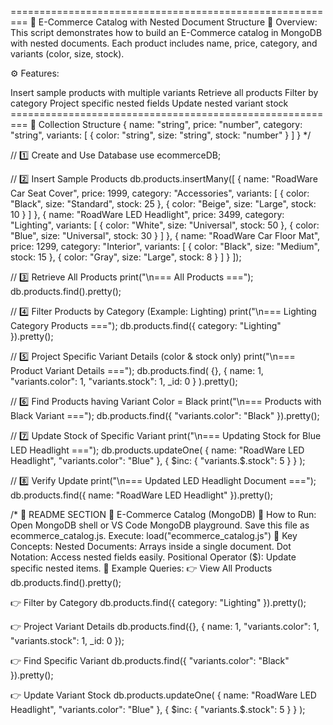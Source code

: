 ========================================================= 🛒 E-Commerce Catalog with Nested Document Structure
📘 Overview: This script demonstrates how to build an E-Commerce catalog in MongoDB with nested documents. Each product includes name, price, category, and variants (color, size, stock).

⚙️ Features:

Insert sample products with multiple variants
Retrieve all products
Filter by category
Project specific nested fields
Update nested variant stock
========================================================= 🧩 Collection Structure
{ name: "string", price: "number", category: "string", variants: [ { color: "string", size: "string", stock: "number" } ] }
*/

// 1️⃣ Create and Use Database use ecommerceDB;

// 2️⃣ Insert Sample Products db.products.insertMany([ { name: "RoadWare Car Seat Cover", price: 1999, category: "Accessories", variants: [ { color: "Black", size: "Standard", stock: 25 }, { color: "Beige", size: "Large", stock: 10 } ] }, { name: "RoadWare LED Headlight", price: 3499, category: "Lighting", variants: [ { color: "White", size: "Universal", stock: 50 }, { color: "Blue", size: "Universal", stock: 30 } ] }, { name: "RoadWare Car Floor Mat", price: 1299, category: "Interior", variants: [ { color: "Black", size: "Medium", stock: 15 }, { color: "Gray", size: "Large", stock: 8 } ] } ]);

// 3️⃣ Retrieve All Products print("\n=== All Products ==="); db.products.find().pretty();

// 4️⃣ Filter Products by Category (Example: Lighting) print("\n=== Lighting Category Products ==="); db.products.find({ category: "Lighting" }).pretty();

// 5️⃣ Project Specific Variant Details (color & stock only) print("\n=== Product Variant Details ==="); db.products.find( {}, { name: 1, "variants.color": 1, "variants.stock": 1, _id: 0 } ).pretty();

// 6️⃣ Find Products having Variant Color = Black print("\n=== Products with Black Variant ==="); db.products.find({ "variants.color": "Black" }).pretty();

// 7️⃣ Update Stock of Specific Variant print("\n=== Updating Stock for Blue LED Headlight ==="); db.products.updateOne( { name: "RoadWare LED Headlight", "variants.color": "Blue" }, { $inc: { "variants.$.stock": 5 } } );

// 8️⃣ Verify Update print("\n=== Updated LED Headlight Document ==="); db.products.find({ name: "RoadWare LED Headlight" }).pretty();

/*
📄 README SECTION
🛒 E-Commerce Catalog (MongoDB)
💾 How to Run:
Open MongoDB shell or VS Code MongoDB playground.
Save this file as ecommerce_catalog.js.
Execute: load("ecommerce_catalog.js")
🧠 Key Concepts:
Nested Documents: Arrays inside a single document.
Dot Notation: Access nested fields easily.
Positional Operator ($): Update specific nested items.
🧱 Example Queries:
👉 View All Products db.products.find().pretty();

👉 Filter by Category db.products.find({ category: "Lighting" }).pretty();

👉 Project Variant Details db.products.find({}, { name: 1, "variants.color": 1, "variants.stock": 1, _id: 0 });

👉 Find Specific Variant db.products.find({ "variants.color": "Black" }).pretty();

👉 Update Variant Stock db.products.updateOne( { name: "RoadWare LED Headlight", "variants.color": "Blue" }, { $inc: { "variants.$.stock": 5 } } );
